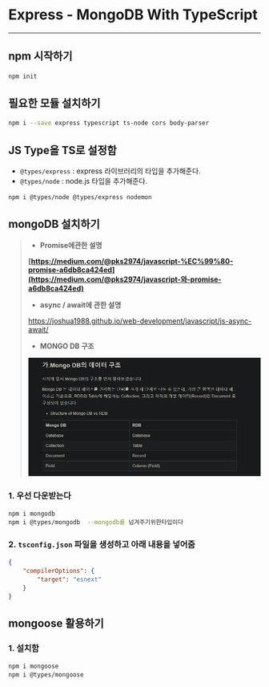 # Express - MongoDB  With TypeScript

---



## npm 시작하기

```bash
npm init
```



## 필요한 모듈 설치하기

```bash
npm i --save express typescript ts-node cors body-parser
```



## JS Type을 TS로 설정함

- `@types/express` : express 라이브러리의 타입을 추가해준다.
- `@types/node` : node.js 타입을 추가해준다.

```bash
npm i @types/node @types/express nodemon
```





## mongoDB 설치하기

> - **Promise에관한 설명**
>
> **[https://medium.com/@pks2974/javascript-%EC%99%80-promise-a6db8ca424ed](https://medium.com/@pks2974/javascript-와-promise-a6db8ca424ed)**
>
> - **async / await에 관한 설명**
>
> https://joshua1988.github.io/web-development/javascript/js-async-await/ 
>
> - **MONGO DB 구조**
>
> ![image-20200910164922129](README.assets/image-20200910164922129.png)

### 1. 우선 다운받는다

```BASH
npm i mongodb
npm i @types/mongodb  --mongodb를 넘겨주기위한타입이다
```

### 2. `tsconfig.json` 파일을 생성하고 아래 내용을 넣어줌

```json
{
    "compilerOptions": {
        "target": "esnext"
    }
}
```



## mongoose 활용하기



### 1. 설치함

```bash
npm i mongoose
npm i @types/mongoose
```

